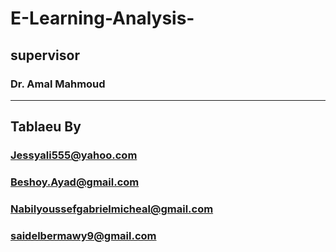 # E-Learning-Analysis-

## supervisor

### Dr. Amal Mahmoud

---

## Tablaeu By

### Jessyali555@yahoo.com

### Beshoy.Ayad@gmail.com

### Nabilyoussefgabrielmicheal@gmail.com

### saidelbermawy9@gmail.com
